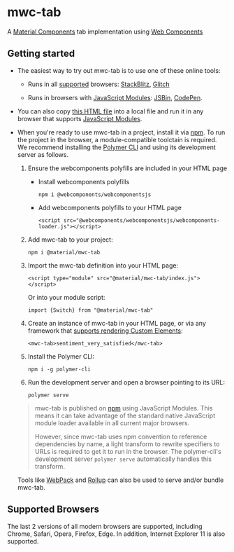 # mwc-tab
A [Material Components](https://material.io/develop/) tab implementation using [Web Components](https://www.webcomponents.org/introduction)

## Getting started

 * The easiest way to try out mwc-tab is to use one of these online tools:

    * Runs in all [supported](#supported-browsers) browsers: [StackBlitz](https://stackblitz.com/edit/mwc-icon-example?file=index.js), [Glitch](https://glitch.com/edit/#!/mwc-icon-example?path=index.html)

    * Runs in browsers with [JavaScript Modules](https://caniuse.com/#search=modules): [JSBin](http://jsbin.com/qibisux/edit?html,output),
    [CodePen](https://codepen.io/azakus/pen/deZLja).

* You can also copy [this HTML file](https://gist.githubusercontent.com/azakus/f01e9fc2ed04e781ad5a52ded7b296e7/raw/266f2f4f91cbfe89b2acc6ec63957b1a3cfe9b39/index.html) into a local file and run it in any browser that supports [JavaScript Modules]((https://caniuse.com/#search=modules)).

* When you're ready to use mwc-tab in a project, install it via [npm](https://www.npmjs.com/). To run the project in the browser, a module-compatible toolctain is required. We recommend installing the [Polymer CLI](https://github.com/Polymer/polymer-cli) and using its development server as follows.

  1. Ensure the webcomponents polyfills are included in your HTML page

      - Install webcomponents polyfills

          ```npm i @webcomponents/webcomponentsjs```

      - Add webcomponents polyfills to your HTML page

          ```<script src="@webcomponents/webcomponentsjs/webcomponents-loader.js"></script>```

  1. Add mwc-tab to your project:

      ```npm i @material/mwc-tab```

  1. Import the mwc-tab definition into your HTML page:

      ```<script type="module" src="@material/mwc-tab/index.js"></script>```

      Or into your module script:

      ```import {Switch} from "@material/mwc-tab"```

  1. Create an instance of mwc-tab in your HTML page, or via any framework that [supports rendering Custom Elements](https://custom-elements-everywhere.com/):

      ```<mwc-tab>sentiment_very_satisfied</mwc-tab>```

  1. Install the Polymer CLI:

      ```npm i -g polymer-cli```

  1. Run the development server and open a browser pointing to its URL:

      ```polymer serve```

  > mwc-tab is published on [npm](https://www.npmjs.com/package/@material/mwc-tab) using JavaScript Modules.
  This means it can take advantage of the standard native JavaScript module loader available in all current major browsers.
  >
  > However, since mwc-tab uses npm convention to reference dependencies by name, a light transform to rewrite specifiers to URLs is required to get it to run in the browser. The polymer-cli's development server `polymer serve` automatically handles this transform.

  Tools like [WebPack](https://webpack.js.org/) and [Rollup](https://rollupjs.org/) can also be used to serve and/or bundle mwc-tab.

## Supported Browsers

The last 2 versions of all modern browsers are supported, including
Chrome, Safari, Opera, Firefox, Edge. In addition, Internet Explorer 11 is also supported.